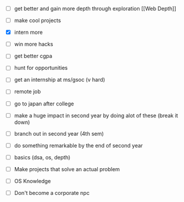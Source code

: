 - [ ] get better and gain more depth through exploration [[Web Depth]]
- [ ] make cool projects
- [x] intern more
- [ ] win more hacks
- [ ] get better cgpa
- [ ] hunt for opportunities 
- [ ] get an internship at ms/gsoc (v hard)
- [ ] remote job
- [ ] go to japan after college
- [ ] make a huge impact in second year by doing alot of these (break it down)
- [ ] branch out in second year (4th sem)
- [ ] do something remarkable by the end of second year
- [ ] basics (dsa, os, depth)
- [ ] Make projects that solve an actual problem
- [ ] OS Knowledge 
- [ ] Don't become a corporate npc

